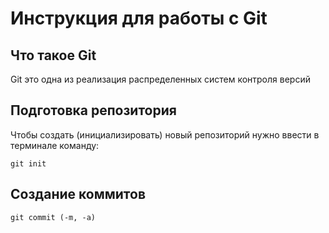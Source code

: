 # **Инструкция для работы с Git**

## Что такое Git

Git это одна из реализация распределенных систем контроля версий

## Подготовка репозитория

Чтобы создать (инициализировать) новый репозиторий нужно ввести в терминале команду:

    git init

## Создание коммитов


    git commit (-m, -a)